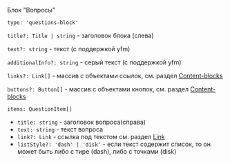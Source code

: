 Блок "Вопросы"

`type: 'questions-block'`

`title?: Title | string` - заголовок блока (слева)

`text?: string` - текст (с поддержкой yfm)

`additionalInfo?: string` - серый текст (с поддержкой yfm)

`links?: Link[]` - массив с объектами ссылок, см. раздел [Content-blocks](?path=/story/information--common-types&viewMode=docs)

`buttons?: Button[]` - массив с объектами кнопок, см. раздел [Content-blocks](?path=/story/information--common-types&viewMode=docs)

`items: QuestionItem[]`

- `title: string` - заголовок вопроса(справа)
- `text: string` - текст вопроса
- `link?: Link` - ссылка под текстом см. раздел [Link](http://localhost:7009/?path=/docs/components-links-and-buttons-link--default)
- `listStyle?: 'dash' | 'disk'` - если текст содержит список, то он может быть либо с тире (dash), либо с точками (disk)
